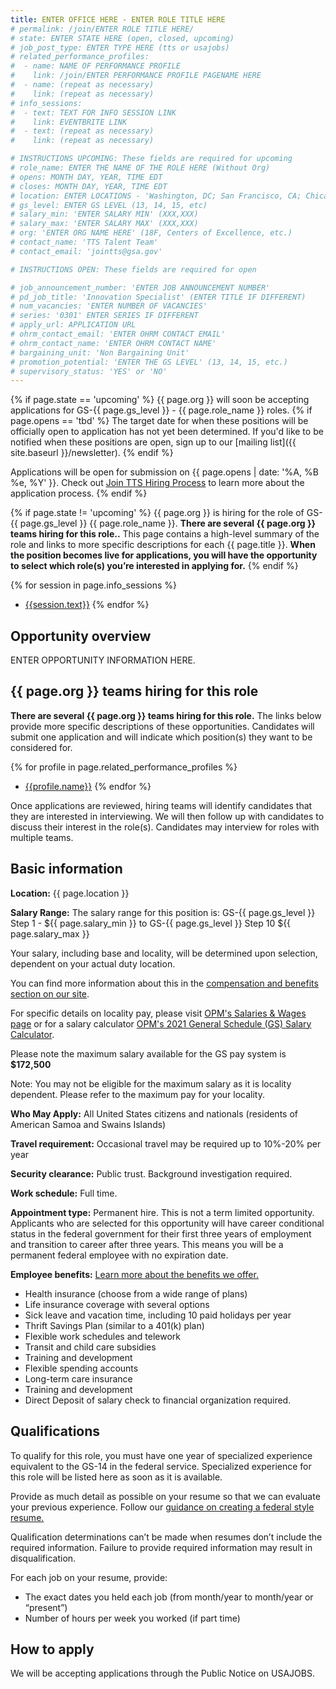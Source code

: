 ```yaml
---
title: ENTER OFFICE HERE - ENTER ROLE TITLE HERE
# permalink: /join/ENTER ROLE TITLE HERE/
# state: ENTER STATE HERE (open, closed, upcoming)
# job_post_type: ENTER TYPE HERE (tts or usajobs)
# related_performance_profiles:
#  - name: NAME OF PERFORMANCE PROFILE
#    link: /join/ENTER PERFORMANCE PROFILE PAGENAME HERE
#  - name: (repeat as necessary)
#    link: (repeat as necessary)
# info_sessions:
#  - text: TEXT FOR INFO SESSION LINK
#    link: EVENTBRITE LINK
#  - text: (repeat as necessary)
#    link: (repeat as necessary)

# INSTRUCTIONS UPCOMING: These fields are required for upcoming
# role_name: ENTER THE NAME OF THE ROLE HERE (Without Org)
# opens: MONTH DAY, YEAR, TIME EDT
# closes: MONTH DAY, YEAR, TIME EDT
# location: ENTER LOCATIONS - 'Washington, DC; San Francisco, CA; Chicago, IL; New York, NY; Virtual (100% Remote)'
# gs_level: ENTER GS LEVEL (13, 14, 15, etc)
# salary_min: 'ENTER SALARY MIN' (XXX,XXX)
# salary_max: 'ENTER SALARY MAX' (XXX,XXX)
# org: 'ENTER ORG NAME HERE' (18F, Centers of Excellence, etc.)
# contact_name: 'TTS Talent Team'
# contact_email: 'jointts@gsa.gov'

# INSTRUCTIONS OPEN: These fields are required for open

# job_announcement_number: 'ENTER JOB ANNOUNCEMENT NUMBER'
# pd_job_title: 'Innovation Specialist' (ENTER TITLE IF DIFFERENT)
# num_vacancies: 'ENTER NUMBER OF VACANCIES'
# series: '0301' ENTER SERIES IF DIFFERENT
# apply_url: APPLICATION URL
# ohrm_contact_email: 'ENTER OHRM CONTACT EMAIL'
# ohrm_contact_name: 'ENTER OHRM CONTACT NAME'
# bargaining_unit: 'Non Bargaining Unit'
# promotion_potential: 'ENTER THE GS LEVEL' (13, 14, 15, etc.)
# supervisory_status: 'YES' or 'NO'
---
```

{% if page.state == 'upcoming' %}
{{ page.org }} will soon be accepting applications for GS-{{ page.gs_level }} - {{ page.role_name }} roles.
  {% if page.opens == 'tbd' %} The target date for when these positions will be officially open to application has not yet been determined. If you'd like to be
  notified when these positions are open, sign up to our [mailing list]({{ site.baseurl }}/newsletter).
  {% endif %}
  
  Applications will be open for submission on {{ page.opens | date: '%A, %B %e, %Y' }}. Check out [Join TTS Hiring Process]({{site.baseurl}}/hiring-process/) to
  learn more about the application process. 
{% endif %}

{% if page.state != 'upcoming' %}
{{ page.org }} is hiring for the role of GS-{{ page.gs_level }} {{ page.role_name }}. **There are several {{ page.org }} teams hiring for this role..** This page contains a high-level summary of the role and links to more specific descriptions for each {{ page.title }}. **When the position becomes live for applications, you will have the opportunity to select which role(s) you’re interested in applying for.**
{% endif %}

{% for session in page.info_sessions %}
- [{{session.text}}]({{session.link}})
{% endfor %}

## Opportunity overview

ENTER OPPORTUNITY INFORMATION HERE.

## {{ page.org }} teams hiring for this role

**There are several {{ page.org }} teams hiring for this role.** The links below provide more specific descriptions of these opportunities. Candidates will submit one application and will indicate which position(s) they want to be considered for. 

{% for profile in page.related_performance_profiles %}
  - [{{profile.name}}]({{profile.permalink}})
{% endfor %}

Once applications are reviewed, hiring teams will identify candidates that they are interested in interviewing. We will then follow up with candidates to discuss their interest in the role(s). Candidates may interview for roles with multiple teams.

## Basic information

**Location:**
{{ page.location }}

**Salary Range:**
The salary range for this position is: GS-{{ page.gs_level }} Step 1 - ${{ page.salary_min }} to GS-{{ page.gs_level }} Step 10 ${{ page.salary_max }}

Your salary, including base and locality, will be determined upon selection, dependent on your actual duty location.

You can find more information about this in the [compensation and benefits section on our site](https://join.tts.gsa.gov/compensation-and-benefits/).

For specific details on locality pay, please visit [OPM's Salaries & Wages page](https://www.opm.gov/policy-data-oversight/pay-leave/salaries-wages/) or for a
salary calculator [OPM's 2021 General Schedule (GS) Salary Calculator](https://www.opm.gov/policy-data-oversight/pay-leave/salaries-wages/2021/general-schedule-gs-salary-calculator/).

Please note the maximum salary available for the GS pay system is **$172,500** 

Note: You may not be eligible for the maximum salary as it is locality dependent. Please refer to the maximum pay for your locality.

**Who May Apply:**
All United States citizens and nationals (residents of American Samoa and Swains Islands)

**Travel requirement:**
Occasional travel may be required up to 10%-20% per year

**Security clearance:**
Public trust. Background investigation required.

**Work schedule:**
Full time.

**Appointment type:**
Permanent hire. This is not a term limited opportunity. Applicants who are selected for this opportunity will have career conditional status in the federal government for their first three years of employment and transition to career after three years. This means you will be a permanent federal employee with no expiration date.

**Employee benefits:**
[Learn more about the benefits we offer.](https://join.tts.gsa.gov/compensation-and-benefits/)
  - Health insurance (choose from a wide range of plans)
  - Life insurance coverage with several options
  - Sick leave and vacation time, including 10 paid holidays per year
  - Thrift Savings Plan (similar to a 401(k) plan)
  - Flexible work schedules and telework
  - Transit and child care subsidies
  - Training and development
  - Flexible spending accounts
  - Long-term care insurance
  - Training and development
  - Direct Deposit of salary check to financial organization required.

## Qualifications
To qualify for this role, you must have one year of specialized experience equivalent to the GS-14 in the federal service. Specialized experience for this role will be listed here as soon as it is available.

Provide as much detail as possible on your resume so that we can evaluate your previous experience. Follow our [guidance on creating a federal style resume.](https://join.tts.gsa.gov/resume/)

Qualification determinations can’t be made when resumes don’t include the required information. Failure to provide required information may result in disqualification.

For each job on your resume, provide:
- The exact dates you held each job (from month/year to month/year or “present”)
- Number of hours per week you worked (if part time)

## How to apply
We will be accepting applications through the Public Notice on USAJOBS.